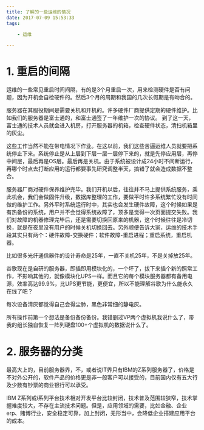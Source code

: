 ```yaml
---
title: 了解的一些运维的情况
date: 2017-07-09 15:53:33
tags:

	- 运维

---
```


# 1. 重启的间隔

运维的一些常见重启时间间隔，有的是3个月重启一次，用来检测硬件是否有问题，因为开机会自检硬件的。然后3个月的周期和我国的几次长假期是有吻合的。

服务器在其服役期间是需要关机和开机的。许多硬件厂商提供定期的硬件维护。比如我们的服务器是富士通的，和富士通签了一年维护一次的协议。
到了这一天，富士通的技术人员就会进入机房，打开服务器的机箱，检查硬件状态，清扫机箱里的灰尘。

这些工作当然不能在带电情况下作业。在这以前，我们这些苦逼运维人员就要把系统停止下来。系统停止是从上层到下层一层一层停下来的，就是先停应用层，再停中间层，最后再是OS层。最后再是关机。由于系统被设计成24小时不间断运行，再哪个时点去打断应用的运行都要事先研究调整半天，搞错了就会造成数据不整合。

服务器厂商对硬件保养维护完毕。我们开机以后，往往并不马上提供系统服务，乘此机会，我们会做固件升级，数据库整理的工作，要做平时许多系统繁忙没有时间做的维护工作。另外平时系统运行时中，其实也会发生硬件故障，这个时候如果是有热备份的系统，用户并不会觉得系统故障了，顶多是觉得一次页面提交失败。我们对故障的机器修理完毕后，还是需要切换回原来的机器，这个时候往往是冷切换，就是在夜里没有用户的时候关机切换回去。另外顺便告诉大家，运维的技术手段其实只有两个：硬件故障-交换硬件；软件故障-重启进程；重启系统，重启机器。

比如很多光纤通信器件的设计寿命是25年，一直不关机25年，不是关掉放25年。

谷歌现在是自研的服务器，即插即用模块化的，一个坏了，拔下来插个新的照常工作，不影响其他的，就像模块化UPS一样。而且它的每个模块服务器都有备用电源，效率高达99.9%，比UPS更节能，更便宜，所以不能理解谷歌为什么能永久在线了吧？

每次设备清灰都觉得自己会得尘肺，黑色非常细的静电灰。

所有操作前第一个想法是备份备份备份。我错删过VP两个虚拟机我说什么了，带我的组长独自恢复一阵列硬盘100+个虚拟机的数据说什么了。



# 2. 服务器的分类

最高大上的，目前服务器界，不，或者说IT界只有IBM的Z系列服务器了，价格是不对外公开的，软件产品的价格更是非一般客户可以接受的，目前国内仅有五大行及少数有钞票的商业银行可以承受。

IBM Z系列或i系列平台技术相对开发平台比较封闭，技术普及范围较狭窄，技术掌握难度较大，不存在主流技术问题。但是，应用领域的需要，比如金融、企业erp、赌博行业，安全稳定可靠，加上封闭，无形当中，会降低企业搭建应用平台的成本。

